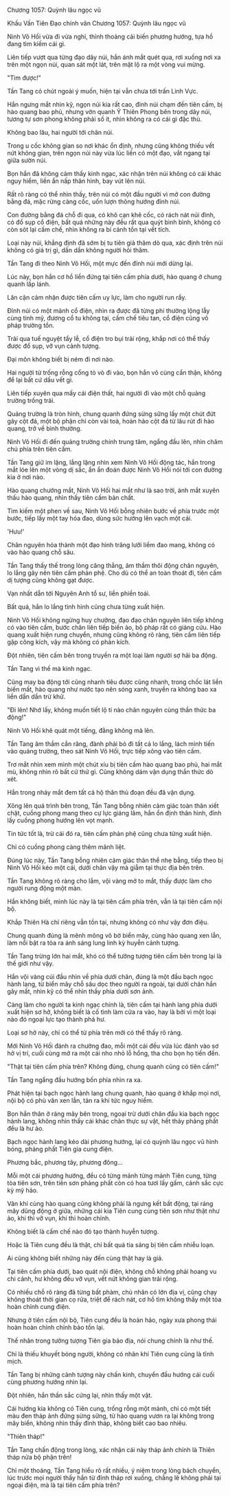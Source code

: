 




Chương 1057: Quỳnh lâu ngọc vũ


Khấu Vấn Tiên Đạo chính văn Chương 1057: Quỳnh lâu ngọc vũ

Ninh Vô Hối vừa đi vừa nghỉ, thỉnh thoảng cải biến phương hướng, tựa hồ đang tìm kiếm cái gì.

Liên tiếp vượt qua từng đạo dãy núi, hắn ánh mắt quét qua, rơi xuống nơi xa trên một ngọn núi, quan sát một lát, trên mặt lộ ra một vòng vui mừng.

"Tìm được!"

Tần Tang có chút ngoài ý muốn, hiện tại vẫn chưa tới trấn Linh Vực.

Hắn ngưng mắt nhìn kỹ, ngọn núi kia rất cao, đỉnh núi chạm đến tiên cấm, bị hào quang bao phủ, nhưng vờn quanh Ỷ Thiên Phong bên trong dãy núi, tương tự sơn phong không phải số ít, nhìn không ra có cái gì đặc thù.

Không bao lâu, hai người tới chân núi.

Trong u cốc không gian so nơi khác ổn định, nhưng cũng không thiếu vết nứt không gian, trên ngọn núi này vừa lúc liền có một đạo, vắt ngang tại giữa sườn núi.

Bọn hắn đã không cảm thấy kinh ngạc, xác nhận trên núi không có cái khác nguy hiểm, liền ẩn nấp thân hình, bay vút lên núi.

Rất rõ ràng có thể nhìn thấy, trên núi có một đầu người vì mở con đường bằng đá, mặc rừng càng cốc, uốn lượn thông hướng đỉnh núi.

Con đường bằng đá chỗ đi qua, có khô cạn khê cốc, có rách nát núi đình, có đổ sụp cổ điện, bất quá những này đều rất qua quýt bình bình, không có còn sót lại cấm chế, nhìn không ra bí cảnh tồn tại vết tích.

Loại này núi, khẳng định đã sớm bị tu tiên giả thăm dò qua, xác định trên núi không có giá trị gì, dần dần không người hỏi thăm.

Tần Tang đi theo Ninh Vô Hối, một mực đến đỉnh núi mới dừng lại.

Lúc này, bọn hắn cơ hồ liền đứng tại tiên cấm phía dưới, hào quang ở chung quanh lấp lánh.

Lân cận cảm nhận được tiên cấm uy lực, làm cho người run rẩy.

Đỉnh núi có một mảnh cổ điện, nhìn ra được đã từng phi thường lộng lẫy cùng tinh mỹ, đương cổ tu không tại, cấm chế tiêu tan, cổ điện cũng vô pháp trường tồn.

Trải qua tuế nguyệt tẩy lễ, cổ điện tro bụi trải rộng, khắp nơi có thể thấy được đổ sụp, vỡ vụn cảnh tượng.

Đại môn không biết bị ném đi nơi nào.

Hai người từ trống rỗng cổng tò vò đi vào, bọn hắn vô cùng cẩn thận, không để lại bất cứ dấu vết gì.

Liên tiếp xuyên qua mấy cái điện thất, hai người đi vào một chỗ quảng trường trống trải.

Quảng trường là tròn hình, chung quanh đứng sừng sững lấy một chút đứt gãy cột đá, một bộ phận chỉ còn vài toà, hoàn hảo cột đá từ lâu rút đi hào quang, trở về bình thường.

Ninh Vô Hối đi đến quảng trường chính trung tâm, ngẩng đầu lên, nhìn chăm chú phía trên tiên cấm.

Tần Tang giữ im lặng, lẳng lặng nhìn xem Ninh Vô Hối động tác, hắn trong mắt lóe lên một vòng dị sắc, ẩn ẩn đoán được Ninh Vô Hối nói tới con đường kia ở nơi nào.

Hào quang chướng mắt, Ninh Vô Hối hai mắt như là sao trời, ánh mắt xuyên thấu hào quang, nhìn thấy tiên cấm bản chất.

Tìm kiếm một phen về sau, Ninh Vô Hối bỗng nhiên bước về phía trước một bước, tiếp lấy một tay hóa đao, dùng sức hướng lên vạch một cái.

'Hưu!'

Chân nguyên hóa thành một đạo hình trăng lưỡi liềm đao mang, không có vào hào quang chỗ sâu.

Tần Tang thấy thế trong lòng căng thẳng, âm thầm thôi động chân nguyên, lo lắng gây nên tiên cấm phản phệ. Cho dù có thể an toàn thoát đi, tiên cấm dị tượng cũng không gạt được.

Vạn nhất dẫn tới Nguyên Anh tổ sư, liền phiền toái.

Bất quá, hắn lo lắng tình hình cũng chưa từng xuất hiện.

Ninh Vô Hối không ngừng huy chưởng, đạo đạo chân nguyên liên tiếp không có vào tiên cấm, bước chân liên tiếp biến ảo, bộ pháp rất có giảng cứu. Hào quang xuất hiện rung chuyển, nhưng cũng không rõ ràng, tiên cấm liên tiếp gặp công kích, vậy mà không có phản kích.

Đột nhiên, tiên cấm bên trong truyền ra một loại làm người sợ hãi ba động.

Tần Tang vì thế mà kinh ngạc.

Cũng may ba động tới cũng nhanh tiêu được cũng nhanh, trong chốc lát liền biến mất, hào quang như nước tạo nên sóng xanh, truyền ra không bao xa liền dần dần trừ khử.

"Đi lên! Nhớ lấy, không muốn tiết lộ tí nào chân nguyên cùng thần thức ba động!"

Ninh Vô Hối khẽ quát một tiếng, đằng không mà lên.

Tần Tang âm thầm cắn răng, đành phải bỏ đi tất cả lo lắng, lách mình tiến vào quảng trường, theo sát Ninh Vô Hối, trực tiếp xông vào tiên cấm.

Trơ mắt nhìn xem mình một chút xíu bị tiên cấm hào quang bao phủ, hai mắt mù, không nhìn rõ bất cứ thứ gì. Cũng không dám vận dụng thần thức dò xét.

Hắn trong nháy mắt đem tất cả hộ thân thủ đoạn đều đã vận dụng.

Xông lên quá trình bên trong, Tần Tang bỗng nhiên cảm giác toàn thân xiết chặt, cuồng phong mang theo cự lực giáng lâm, hắn ổn định thân hình, đỉnh lấy cuồng phong hướng lên vọt mạnh.

Tin tức tốt là, trừ cái đó ra, tiên cấm phản phệ cũng chưa từng xuất hiện.

Chỉ có cuồng phong càng thêm mãnh liệt.

Đúng lúc này, Tần Tang bỗng nhiên cảm giác thân thể nhẹ bẫng, tiếp theo bị Ninh Vô Hối kéo một cái, dưới chân vậy mà giẫm tại thực địa bên trên.

Tần Tang không rõ ràng cho lắm, vội vàng mở to mắt, thấy được làm cho người rung động một màn.

Hắn không biết, mình lúc này là tại tiên cấm phía trên, vẫn là tại tiên cấm nội bộ.

Khắp Thiên Hà chỉ riêng vẫn tồn tại, nhưng không có như vậy đơn điệu.

Chung quanh đúng là mênh mông vô bờ biển mây, cùng hào quang xen lẫn, làm nổi bật ra tỏa ra ánh sáng lung linh kỳ huyễn cảnh tượng.

Tần Tang trừng lớn hai mắt, khó có thể tưởng tượng tiên cấm bên trong lại là thế giới như vậy.

Hắn vội vàng cúi đầu nhìn về phía dưới chân, đúng là một đầu bạch ngọc hành lang, từ biển mây chỗ sâu dọc theo người ra ngoài, tại dưới chân hắn gãy mất, nhìn kỹ có thể nhìn thấy phía dưới sơn ảnh.

Càng làm cho người ta kinh ngạc chính là, tiên cấm tại hành lang phía dưới xuất hiện sơ hở, không biết là cố tình làm cửa ra vào, hay là bởi vì một loại nào đó ngoại lực tạo thành phá hư.

Loại sơ hở này, chỉ có thể từ phía trên mới có thể thấy rõ ràng.

Mới Ninh Vô Hối đánh ra chưởng đao, mỗi một cái đều vừa lúc đánh vào sơ hở vị trí, cuối cùng mở ra một cái nho nhỏ lỗ hổng, tha cho bọn họ tiến đến.

"Thật tại tiên cấm phía trên? Không đúng, chung quanh cũng có tiên cấm!"

Tần Tang ngẩng đầu hướng bốn phía nhìn ra xa.

Phát hiện tại bạch ngọc hành lang chung quanh, hào quang ở khắp mọi nơi, nội bộ có phù văn xen lẫn, tản ra khí tức nguy hiểm.

Bọn hắn thân ở ráng mây bên trong, ngoại trừ dưới chân đầu kia bạch ngọc hành lang, không nhìn thấy cái khác chân thực sự vật, hết thảy phảng phất đều là hư ảo.

Bạch ngọc hành lang kéo dài phương hướng, lại có quỳnh lâu ngọc vũ hình bóng, phảng phất Tiên gia cung điện.

Phương bắc, phương tây, phương đông...

Mỗi một cái phương hướng, đều có từng mảnh từng mảnh Tiên cung, từng tòa tiên sơn, trên tiên sơn phảng phất còn có hoa tươi lấy gấm, cảnh sắc cực kỳ mỹ hảo.

Vân khí cùng hào quang cũng không phải là ngưng kết bất động, tại ráng mây dũng động ở giữa, những cái kia Tiên cung cùng tiên sơn như thật như ảo, khi thì vỡ vụn, khi thì hoàn chỉnh.

Không biết là cấm chế nào đó tạo thành huyễn tượng.

Hoặc là Tiên cung đều là thật, chỉ bất quá tia sáng bị tiên cấm nhiễu loạn.

Ai cũng không biết những này đến cùng thật hay là giả.

Tại tiên cấm phía dưới, bao quát nội điện, không chỗ không phải hoang vu chi cảnh, hư không đều vỡ vụn, vết nứt không gian trải rộng.

Có nhiều chỗ rõ ràng đã từng bất phàm, chủ nhân có lớn địa vị, cũng chạy không thoát thời gian cọ rửa, triệt để rách nát, cơ hồ tìm không thấy một tòa hoàn chỉnh cung điện.

Nhưng ở tiên cấm nội bộ, Tiên cung đều là hoàn hảo, ngày xưa phong thái hoàn hoàn chỉnh chỉnh bảo tồn lại.

Thế nhân trong tưởng tượng Tiên gia bảo địa, nói chung chính là như thế.

Chỉ là thiếu khuyết bóng người, không có nhân khí Tiên cung cũng là tĩnh mịch.

Tần Tang bị những cảnh tượng này chấn kinh, chuyển đầu hướng cái cuối cùng phương hướng nhìn lại.

Đột nhiên, hắn thần sắc cứng lại, nhìn thấy một vật.

Cái hướng kia không có Tiên cung, trống rỗng một mảnh, chỉ có một tiết màu đen tháp ảnh đứng sừng sững, từ hào quang vươn ra lại không trong mây biển, không nhìn thấy đỉnh tháp, không biết cao bao nhiêu.

"Thiên tháp!"

Tần Tang chấn động trong lòng, xác nhận cái này tháp ảnh chính là Thiên tháp nửa bộ phận trên!

Chỉ một thoáng, Tần Tang hiểu rõ rất nhiều, ý niệm trong lòng bách chuyển, lúc trước mọi người thấy hắn từ đỉnh tháp rơi xuống, chẳng lẽ không phải tại ngoại điện, mà là tại tiên cấm phía trên?





